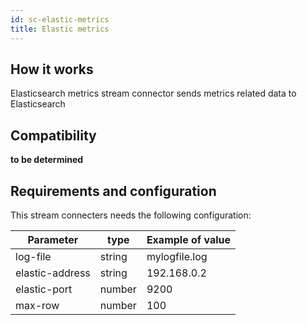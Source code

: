 ```yaml
---
id: sc-elastic-metrics
title: Elastic metrics
---
```


## How it works

Elasticsearch metrics stream connector sends metrics related data to
Elasticsearch

<!--[architecture](../../assets/integrations/stream-connectors/sc-elasticsearch-metrics-architecture.png)-->

## Compatibility

**to be determined**

## Requirements and configuration

This stream connecters needs the following configuration:

| Parameter       | type   | Example of value |
| --------------- | ------ | ---------------- |
| log-file        | string | mylogfile.log    |
| elastic-address | string | 192.168.0.2      |
| elastic-port    | number | 9200             |
| max-row         | number | 100              |
